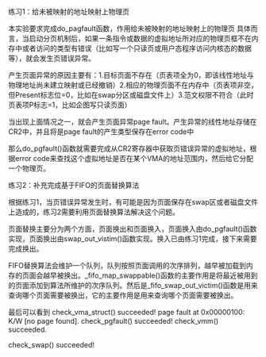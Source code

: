 ﻿练习1：给未被映射的地址映射上物理页本实验要求完成do_pagfault函数，作用给未被映射的地址映射上的物理页具体而言，当启动分页机制后，如果一条指令或数据的虚拟地址所对应的物理页框不在内存中或者访问的类型有错误（比如写一个只读页或用户态程序访问内核态的数据等），就会发生页错误异常。产生页面异常的原因主要有：1.目标页面不存在（页表项全为0，即该线性地址与物理地址尚未建立映射或已经撤销）2.相应的物理页面不在内存中（页表项非空，但Present标志位=0，比如在swap分区或磁盘文件上）3.范文权限不符合（此时页表项P标志=1，比如企图写只读页面）当出现上面情况之一，就会产生页面异常page fault。产生异常的线性地址存储在CR2中，并且将是page fault的产生类型保存在error code中那么do_pgfault()函数就需要完成从CR2寄存器中获取页错误异常的虚拟地址，根据error code来查找这个虚拟地址是否在某个VMA的地址范围内，然后给它分配一个物理页。练习2：补充完成基于FIFO的页面替换算法根据练习1，当页错误异常发生时，有可能是因为页面保存在swap区或者磁盘文件上造成的，练习2需要利用页面替换算法解决这个问题。页面替换主要分为两个方面，页面换出和页面换入，页面换入由do_pgfault()函数实现，页面换出由swap_out_vistim()函数实现。换入已由练习1完成，接下来需要完成换出。FIFO替换算法会维护一个队列，队列按照页面调用的次序排列，越早被加载到内存的页面会越早被换出。_fifo_map_swappable()函数的主要作用是将最近被用到的页面添加到算法所维护的次序队列。然后是_fifo_swap_out_victim()函数是用来查询哪个页面需要被换出，它的主要作用是用来查询哪个页面需要被换出。最后可以看到check_vma_struct() succeeded!page fault at 0x00000100: K/W [no page found].check_pgfault() succeeded!check_vmm() succeeded.check_swap() succeeded!